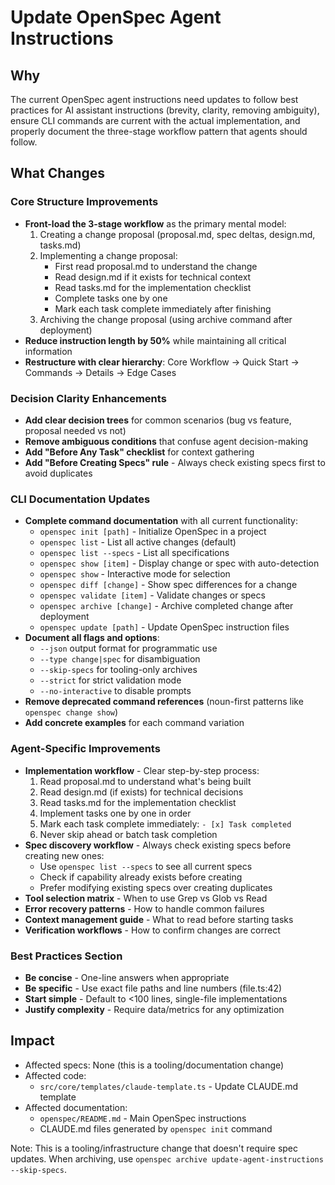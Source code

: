 # Update OpenSpec Agent Instructions

## Why

The current OpenSpec agent instructions need updates to follow best practices for AI assistant instructions (brevity, clarity, removing ambiguity), ensure CLI commands are current with the actual implementation, and properly document the three-stage workflow pattern that agents should follow.

## What Changes

### Core Structure Improvements
- **Front-load the 3-stage workflow** as the primary mental model:
  1. Creating a change proposal (proposal.md, spec deltas, design.md, tasks.md)
  2. Implementing a change proposal:
     - First read proposal.md to understand the change
     - Read design.md if it exists for technical context
     - Read tasks.md for the implementation checklist
     - Complete tasks one by one
     - Mark each task complete immediately after finishing
  3. Archiving the change proposal (using archive command after deployment)
- **Reduce instruction length by 50%** while maintaining all critical information
- **Restructure with clear hierarchy**: Core Workflow → Quick Start → Commands → Details → Edge Cases

### Decision Clarity Enhancements
- **Add clear decision trees** for common scenarios (bug vs feature, proposal needed vs not)
- **Remove ambiguous conditions** that confuse agent decision-making
- **Add "Before Any Task" checklist** for context gathering
- **Add "Before Creating Specs" rule** - Always check existing specs first to avoid duplicates

### CLI Documentation Updates
- **Complete command documentation** with all current functionality:
  - `openspec init [path]` - Initialize OpenSpec in a project
  - `openspec list` - List all active changes (default)
  - `openspec list --specs` - List all specifications
  - `openspec show [item]` - Display change or spec with auto-detection
  - `openspec show` - Interactive mode for selection
  - `openspec diff [change]` - Show spec differences for a change
  - `openspec validate [item]` - Validate changes or specs
  - `openspec archive [change]` - Archive completed change after deployment
  - `openspec update [path]` - Update OpenSpec instruction files
- **Document all flags and options**:
  - `--json` output format for programmatic use
  - `--type change|spec` for disambiguation
  - `--skip-specs` for tooling-only archives
  - `--strict` for strict validation mode
  - `--no-interactive` to disable prompts
- **Remove deprecated command references** (noun-first patterns like `openspec change show`)
- **Add concrete examples** for each command variation

### Agent-Specific Improvements
- **Implementation workflow** - Clear step-by-step process:
  1. Read proposal.md to understand what's being built
  2. Read design.md (if exists) for technical decisions
  3. Read tasks.md for the implementation checklist
  4. Implement tasks one by one in order
  5. Mark each task complete immediately: `- [x] Task completed`
  6. Never skip ahead or batch task completion
- **Spec discovery workflow** - Always check existing specs before creating new ones:
  - Use `openspec list --specs` to see all current specs
  - Check if capability already exists before creating
  - Prefer modifying existing specs over creating duplicates
- **Tool selection matrix** - When to use Grep vs Glob vs Read
- **Error recovery patterns** - How to handle common failures
- **Context management guide** - What to read before starting tasks
- **Verification workflows** - How to confirm changes are correct

### Best Practices Section
- **Be concise** - One-line answers when appropriate
- **Be specific** - Use exact file paths and line numbers (file.ts:42)
- **Start simple** - Default to <100 lines, single-file implementations
- **Justify complexity** - Require data/metrics for any optimization

## Impact

- Affected specs: None (this is a tooling/documentation change)
- Affected code: 
  - `src/core/templates/claude-template.ts` - Update CLAUDE.md template
- Affected documentation:
  - `openspec/README.md` - Main OpenSpec instructions
  - CLAUDE.md files generated by `openspec init` command

Note: This is a tooling/infrastructure change that doesn't require spec updates. When archiving, use `openspec archive update-agent-instructions --skip-specs`.
